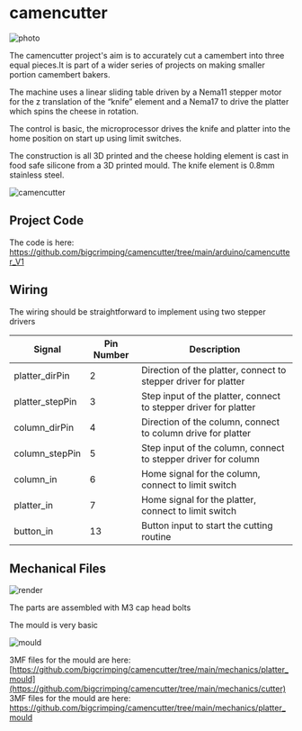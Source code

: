 # camencutter

![photo](https://github.com/bigcrimping/camencutter/assets/74270551/11f13a29-afdc-4143-bf06-9556a08ede0e)

The camencutter project's aim is to accurately cut a camembert into three equal pieces.It is part of a wider series of projects on making smaller portion camembert bakers.

The machine uses a linear sliding table driven by a Nema11 stepper motor for the z translation of the “knife” element and a Nema17 to drive the platter which spins the cheese in rotation.

The control is basic, the microprocessor drives the knife and platter into the home position on start up using limit switches.

The construction is all 3D printed and the cheese holding element is cast in food safe silicone from a 3D printed mould. The knife element is 0.8mm stainless steel.

![camencutter](https://github.com/bigcrimping/camencutter/assets/74270551/246dbe5c-363b-4578-8a70-17a5648b6f20)


## Project Code

The code is here: https://github.com/bigcrimping/camencutter/tree/main/arduino/camencutter_V1

## Wiring

The wiring should be straightforward to implement using two stepper drivers

| Signal	| Pin Number |	Description |
| -------------- | ---------- | -------------------------------------------------------------- |
| platter_dirPin	| 2 |	Direction of the platter, connect to stepper driver for platter |
| platter_stepPin	| 3	| Step input of the platter, connect to stepper driver for platter |
| column_dirPin |	4	| Direction of the column, connect to column drive for platter |
| column_stepPin |	5 |	Step input of the column, connect to stepper driver for column |
| column_in |	6	| Home signal for the column, connect to limit switch |
| platter_in	| 7	| Home signal for the platter, connect to limit switch |
| button_in	| 13	| Button input to start the cutting routine |


## Mechanical Files

![render](https://github.com/bigcrimping/camencutter/assets/74270551/d099e0a7-cb91-4ba2-a950-62e0010efd23)

The parts are assembled with M3 cap head bolts

The mould is very basic 

![mould](https://github.com/bigcrimping/camencutter/assets/74270551/f7423079-69f6-42f8-a952-c750c1f0bfe7)


3MF files for the mould are here: [https://github.com/bigcrimping/camencutter/tree/main/mechanics/platter_mould](https://github.com/bigcrimping/camencutter/tree/main/mechanics/cutter)
3MF files for the mould are here: https://github.com/bigcrimping/camencutter/tree/main/mechanics/platter_mould
